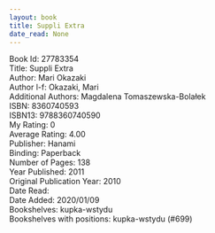 ```yaml
---
layout: book
title: Suppli Extra
date_read: None
---
```


Book Id: 27783354<br />
Title: Suppli Extra<br />
Author: Mari Okazaki<br />
Author l-f: Okazaki, Mari<br />
Additional Authors: Magdalena Tomaszewska-Bolałek<br />
ISBN: 8360740593<br />
ISBN13: 9788360740590<br />
My Rating: 0<br />
Average Rating: 4.00<br />
Publisher: Hanami<br />
Binding: Paperback<br />
Number of Pages: 138<br />
Year Published: 2011<br />
Original Publication Year: 2010<br />
Date Read: <br />
Date Added: 2020/01/09<br />
Bookshelves: kupka-wstydu<br />
Bookshelves with positions: kupka-wstydu (#699)<br />

